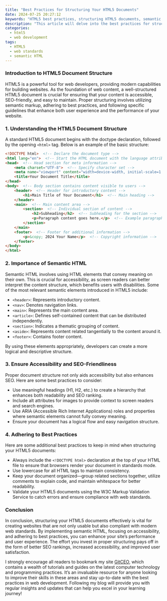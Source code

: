 ```yaml
---
title: "Best Practices for Structuring Your HTML5 Documents"
date: 2024-07-25 20:27:12
keywords: "HTML5 best practices, structuring HTML5 documents, semantic HTML, HTML5 guidelines"
description: "This article will delve into the best practices for structuring HTML5 documents. It will explain the importance of proper HTML5 document structure, including the use of semantic elements, the significance of the doctype declaration, and how to ensure accessibility and SEO-friendliness. Learn step-by-step how to create well-structured HTML5 documents that enhance both user experience and search engine rankings. By following the guidelines in this article, you'll improve your website's performance, accessibility, and overall quality."
categories:
  - html5
  - web development
tags:
  - HTML5
  - web standards
  - semantic HTML
---
```


### Introduction to HTML5 Document Structure

HTML5 is a powerful tool for web developers, providing modern capabilities for building websites. As the foundation of web content, a well-structured HTML5 document is crucial for ensuring that your content is accessible, SEO-friendly, and easy to maintain. Proper structuring involves utilizing semantic markup, adhering to best practices, and following specific guidelines that enhance both user experience and the performance of your website. <!-- more -->

### 1. Understanding the HTML5 Document Structure

A standard HTML5 document begins with the doctype declaration, followed by the opening `<html>` tag. Below is an example of the basic structure:

```html
<!DOCTYPE html>  <!-- Declare the document type -->
<html lang="en">  <!-- Start the HTML document with the language attribute -->
<head>  <!-- Head section for meta information -->
    <meta charset="UTF-8">  <!-- Specify character set -->
    <meta name="viewport" content="width=device-width, initial-scale=1.0">  <!-- Responsive design -->
    <title>Your Document Title</title>
</head>
<body>  <!-- Body section contains content visible to users -->
    <header>  <!-- Header for introductory content -->
        <h1>Main Title of Your Document</h1>  <!-- Main heading -->
    </header>
    <main>  <!-- Main content area -->
        <section>  <!-- Individual section of content -->
            <h2>Subheading</h2>  <!-- Subheading for the section -->
            <p>Paragraph content goes here.</p>  <!-- Example paragraph -->
        </section>
    </main>
    <footer>  <!-- Footer for additional information -->
        <p>&copy; 2024 Your Name</p>  <!-- Copyright information -->
    </footer>
</body>
</html>
```

### 2. Importance of Semantic HTML

Semantic HTML involves using HTML elements that convey meaning on their own. This is crucial for accessibility, as screen readers can better interpret the content structure, which benefits users with disabilities. Some of the most relevant semantic elements introduced in HTML5 include:

- `<header>`: Represents introductory content.
- `<nav>`: Denotes navigation links.
- `<main>`: Represents the main content area.
- `<article>`: Defines self-contained content that can be distributed independently.
- `<section>`: Indicates a thematic grouping of content.
- `<aside>`: Represents content related tangentially to the content around it.
- `<footer>`: Contains footer content.

By using these elements appropriately, developers can create a more logical and descriptive structure.

### 3. Ensure Accessibility and SEO-Friendliness

Proper document structure not only aids accessibility but also enhances SEO. Here are some best practices to consider:

- Use meaningful headings (H1, H2, etc.) to create a hierarchy that enhances both readability and SEO ranking.
- Include alt attributes for images to provide context to screen readers and search engines.
- Use ARIA (Accessible Rich Internet Applications) roles and properties where semantic elements cannot fully convey meaning.
- Ensure your document has a logical flow and easy navigation structure.

### 4. Adhering to Best Practices

Here are some additional best practices to keep in mind when structuring your HTML5 documents:

- Always include the `<!DOCTYPE html>` declaration at the top of your HTML file to ensure that browsers render your document in standards mode.
- Use lowercase for all HTML tags to maintain consistency.
- Keep your document organized—group related sections together, utilize comments to explain code, and maintain whitespace for better readability.
- Validate your HTML5 documents using the W3C Markup Validation Service to catch errors and ensure compliance with web standards.

### Conclusion

In conclusion, structuring your HTML5 documents effectively is vital for creating websites that are not only usable but also compliant with modern web standards. By implementing semantic HTML, focusing on accessibility, and adhering to best practices, you can enhance your site’s performance and user experience. The effort you invest in proper structuring pays off in the form of better SEO rankings, increased accessibility, and improved user satisfaction. 

I strongly encourage all readers to bookmark my site [GitCEO](https://gitceo.com), which contains a wealth of tutorials and guides on the latest computer technology and programming practices. It’s an invaluable resource for anyone looking to improve their skills in these areas and stay up-to-date with the best practices in web development. Following my blog will provide you with regular insights and updates that can help you excel in your learning journey!
